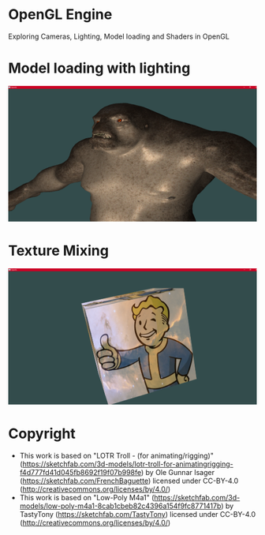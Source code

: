 # OpenGL Engine

Exploring Cameras, Lighting, Model loading and Shaders in OpenGL

# Model loading with lighting
![alt text](https://github.com/rzukale/OEngine/blob/main/media/model_troll.png?raw=true)

# Texture Mixing
![alt text](https://github.com/rzukale/OEngine/blob/main/media/texture_mixing.png?raw=true)


# Copyright
  - This work is based on "LOTR Troll - (for animating/rigging)" (https://sketchfab.com/3d-models/lotr-troll-for-animatingrigging-f4d777fd41d045fb8692f19f07b998fe) by Ole Gunnar Isager (https://sketchfab.com/FrenchBaguette) licensed under CC-BY-4.0 (http://creativecommons.org/licenses/by/4.0/)
  - This work is based on "Low-Poly M4a1" (https://sketchfab.com/3d-models/low-poly-m4a1-8cab1cbeb82c4396a154f9fc8771417b) by TastyTony (https://sketchfab.com/TastyTony) licensed under CC-BY-4.0 (http://creativecommons.org/licenses/by/4.0/)
